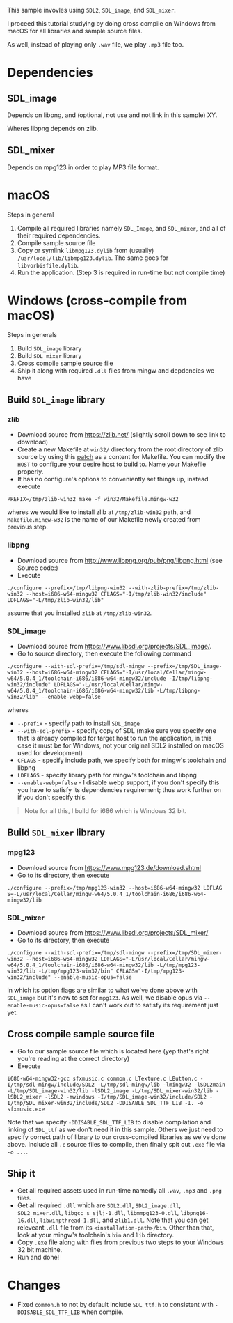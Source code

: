 This sample invovles using `SDL2`, `SDL_image`, and `SDL_mixer`.

I proceed this tutorial studying by doing cross compile on Windows from macOS for all libraries and sample source files.

As well, instead of playing only `.wav` file, we play `.mp3` file too.

# Dependencies

## SDL_image

Depends on libpng, and (optional, not use and not link in this sample) XY.

Wheres libpng depends on zlib.

## SDL_mixer

Depends on mpg123 in order to play MP3 file format.

# macOS

Steps in general

1. Compile all required libraries namely `SDL_Image`, and `SDL_mixer`, and all of their required dependencies.
2. Compile sample source file
3. Copy or symlink `libmpg123.dylib` from (usually) `/usr/local/lib/libmpg123.dylib`. The same goes for `libvorbisfile.dylib`.
4. Run the application. (Step 3 is required in run-time but not compile time)

# Windows (cross-compile from macOS)

Steps in generals

1. Build `SDL_image` library
2. Build `SDL_mixer` library
3. Cross compile sample source file
4. Ship it along with required `.dll` files from mingw and depdencies we have

## Build `SDL_image` library

### zlib

* Download source from https://zlib.net/ (slightly scroll down to see link to download)
* Create a new Makefile at `win32/` directory from the root directory of zlib source by using this [patch](https://github.com/madler/zlib/pull/220) as a content for Makefile. You can modify the `HOST` to configure your desire host to build to. Name your Makefile properly.
* It has no configure's options to conveniently set things up, instead execute

```
PREFIX=/tmp/zlib-win32 make -f win32/Makefile.mingw-w32
```

wheres we would like to install zlib at `/tmp/zlib-win32` path, and `Makefile.mingw-w32` is the name of our Makefile newly created from previous step.


### libpng

* Download source from http://www.libpng.org/pub/png/libpng.html (see Source code:)
* Execute

```
./configure --prefix=/tmp/libpng-win32 --with-zlib-prefix=/tmp/zlib-win32 --host=i686-w64-mingw32 CFLAGS="-I/tmp/zlib-win32/include" LDFLAGS="-L/tmp/zlib-win32/lib"
```

assume that you installed `zlib` at `/tmp/zlib-win32`.

### SDL_image

* Download source from https://www.libsdl.org/projects/SDL_image/.
* Go to source directory, then execute the following command

```
./configure --with-sdl-prefix=/tmp/sdl-mingw --prefix=/tmp/SDL_image-win32 --host=i686-w64-mingw32 CFLAGS="-I/usr/local/Cellar/mingw-w64/5.0.4_1/toolchain-i686/i686-w64-mingw32/include -I/tmp/libpng-win32/include" LDFLAGS="-L/usr/local/Cellar/mingw-w64/5.0.4_1/toolchain-i686/i686-w64-mingw32/lib -L/tmp/libpng-win32/lib" --enable-webp=false
```

wheres

+ `--prefix` - specify path to install `SDL_image`
+ `--with-sdl-prefix` - specify copy of SDL (make sure you specify one that is already compiled for target host to run the application, in this case it must be for Windows, not your original SDL2 installed on macOS used for development)
+ `CFLAGS` - specify include path, we specify both for mingw's toolchain and libpng
+ `LDFLAGS` - specify library path for mingw's toolchain and libpng
+ `--enable-webp=false` - I disable webp support, if you don't specify this you have to satisfy its dependencies requirement; thus work further on if you don't specify this.

> Note for all this, I build for i686 which is Windows 32 bit.

## Build `SDL_mixer` library

### mpg123

* Download source from https://www.mpg123.de/download.shtml
* Go to its directory, then execute

```
./configure --prefix=/tmp/mpg123-win32 --host=i686-w64-mingw32 LDFLAG      S=-L/usr/local/Cellar/mingw-w64/5.0.4_1/toolchain-i686/i686-w64-mingw32/lib
```

### SDL_mixer

* Download source from https://www.libsdl.org/projects/SDL_mixer/
* Go to its directory, then execute

```
./configure --with-sdl-prefix=/tmp/sdl-mingw --prefix=/tmp/SDL_mixer-win32 --host=i686-w64-mingw32 LDFLAGS="-L/usr/local/Cellar/mingw-w64/5.0.4_1/toolchain-i686/i686-w64-mingw32/lib -L/tmp/mpg123-win32/lib -L/tmp/mpg123-win32/bin" CFLAGS="-I/tmp/mpg123-win32/include" --enable-music-opus=false
```

in which its option flags are similar to what we've done above with `SDL_image` but it's now to set for `mpg123`. As well, we disable opus via `--enable-music-opus=false` as I can't work out to satisfy its requirement just yet.

## Cross compile sample source file

* Go to our sample source file which is located here (yep that's right you're reading at the correct directory)
* Execute

```
i686-w64-mingw32-gcc sfxmusic.c common.c LTexture.c LButton.c -I/tmp/sdl-mingw/include/SDL2 -L/tmp/sdl-mingw/lib -lmingw32 -lSDL2main -L/tmp/SDL_image-win32/lib -lSDL2_image -L/tmp/SDL_mixer-win32/lib -lSDL2_mixer -lSDL2 -mwindows -I/tmp/SDL_image-win32/include/SDL2 -I/tmp/SDL_mixer-win32/include/SDL2 -DDISABLE_SDL_TTF_LIB -I. -o sfxmusic.exe
```

Note that we specify `-DDISABLE_SDL_TTF_LIB` to disable compilation and linking of `SDL_ttf` as we don't need it in this sample. Others we just need to specify correct path of library to our cross-compiled libraries as we've done above. Include all `.c` source files to compile, then finally spit out `.exe` file via `-o ...`.

## Ship it

* Get all required assets used in run-time namedly all `.wav`, `.mp3` and `.png` files.
* Get all required `.dll` which are `SDL2.dll`, `SDL2_image.dll`, `SDL2_mixer.dll`, `libgcc_s_sjlj-1.dll`, `libmmpg123-0.dll`, `libpng16-16.dll`, `libwinpthread-1.dll`, and `zlib1.dll`. Note that you can get releveant `.dll` file from its `<installation-path>/bin`. Other than that, look at your mingw's toolchain's `bin` and `lib` directory.
* Copy `.exe` file along with files from previous two steps to your Windows 32 bit machine.
* Run and done!

# Changes

* Fixed `common.h` to not by default include `SDL_ttf.h` to consistent with `-DDISABLE_SDL_TTF_LIB` when compile.
